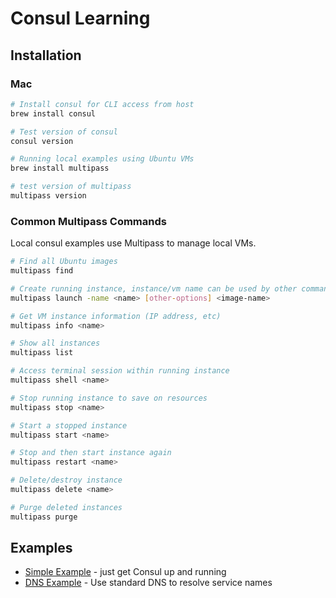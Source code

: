 # Consul Learning

## Installation

### Mac

```bash
# Install consul for CLI access from host
brew install consul

# Test version of consul
consul version

# Running local examples using Ubuntu VMs
brew install multipass

# test version of multipass
multipass version

```

### Common Multipass Commands

Local consul examples use Multipass to manage local VMs.

```bash
# Find all Ubuntu images
multipass find

# Create running instance, instance/vm name can be used by other commands later on
multipass launch -name <name> [other-options] <image-name>

# Get VM instance information (IP address, etc)
multipass info <name>

# Show all instances
multipass list

# Access terminal session within running instance
multipass shell <name>

# Stop running instance to save on resources
multipass stop <name>

# Start a stopped instance
multipass start <name>

# Stop and then start instance again
multipass restart <name>

# Delete/destroy instance
multipass delete <name>

# Purge deleted instances
multipass purge
```

## Examples

* [Simple Example](examples/01-simple/README.md) - just get Consul up and running
* [DNS Example](examples/02-dns/README.md) - Use standard DNS to resolve service names
